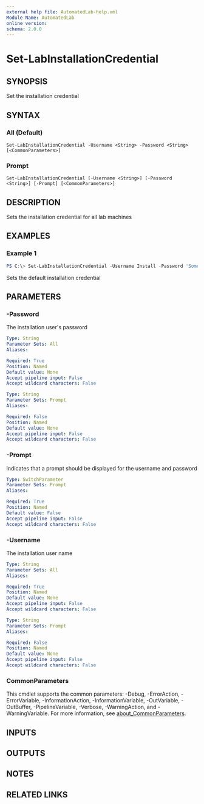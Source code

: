 ```yaml
---
external help file: AutomatedLab-help.xml
Module Name: AutomatedLab
online version:
schema: 2.0.0
---
```


# Set-LabInstallationCredential

## SYNOPSIS
Set the installation credential

## SYNTAX

### All (Default)
```
Set-LabInstallationCredential -Username <String> -Password <String> [<CommonParameters>]
```

### Prompt
```
Set-LabInstallationCredential [-Username <String>] [-Password <String>] [-Prompt] [<CommonParameters>]
```

## DESCRIPTION
Sets the installation credential for all lab machines

## EXAMPLES

### Example 1
```powershell
PS C:\> Set-LabInstallationCredential -Username Install -Password 'Somepass1!'
```

Sets the default installation credential

## PARAMETERS

### -Password
The installation user's password

```yaml
Type: String
Parameter Sets: All
Aliases:

Required: True
Position: Named
Default value: None
Accept pipeline input: False
Accept wildcard characters: False
```

```yaml
Type: String
Parameter Sets: Prompt
Aliases:

Required: False
Position: Named
Default value: None
Accept pipeline input: False
Accept wildcard characters: False
```

### -Prompt
Indicates that a prompt should be displayed for the username and password

```yaml
Type: SwitchParameter
Parameter Sets: Prompt
Aliases:

Required: True
Position: Named
Default value: False
Accept pipeline input: False
Accept wildcard characters: False
```

### -Username
The installation user name

```yaml
Type: String
Parameter Sets: All
Aliases:

Required: True
Position: Named
Default value: None
Accept pipeline input: False
Accept wildcard characters: False
```

```yaml
Type: String
Parameter Sets: Prompt
Aliases:

Required: False
Position: Named
Default value: None
Accept pipeline input: False
Accept wildcard characters: False
```

### CommonParameters
This cmdlet supports the common parameters: -Debug, -ErrorAction, -ErrorVariable, -InformationAction, -InformationVariable, -OutVariable, -OutBuffer, -PipelineVariable, -Verbose, -WarningAction, and -WarningVariable. For more information, see [about_CommonParameters](http://go.microsoft.com/fwlink/?LinkID=113216).

## INPUTS

## OUTPUTS

## NOTES

## RELATED LINKS
